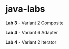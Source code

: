 # java-labs

**Lab 3** - Variant 2 Composite

**Lab 4** - Variant 6 Adapter

**Lab 4** - Variant 2 Iterator
